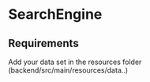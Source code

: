 # SearchEngine

## Requirements
Add your data set in the resources folder (backend/src/main/resources/data..)
